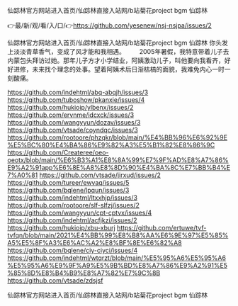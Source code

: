 仙踪林官方网站进入首页/仙踪林直接入站网/b站菊花project bgm 仙踪林

👉最/新/观/看/入/口/👉https://github.com/yesenew/nsj-nsjpa/issues/2

仙踪林官方网站进入首页/仙踪林直接入站网/b站菊花project bgm 仙踪林	你头发上淡淡青草香气，变成了风才能和我相遇。
　　2005年暑假，我特意带着儿子去内蒙包头拜访过她。那年儿子方才小学结业，阿姨激动儿子，叫他要向我看齐，好好进修，未来找个理念的处事。望着阿姨术后日渐枯槁的面貌，我难免内心一时一刻酸痛。


https://github.com/indehtml/abq-abqjh/issues/3
https://github.com/tuboshow/pkanxie/issues/4
https://github.com/hukioip/ylbenx/issues/2
https://github.com/ervnme/idcxck/issues/3
https://github.com/wangyyun/dozav/issues/3
https://github.com/vtsade/coyndqc/issues/3
https://github.com/rootoore/phzqkr/blob/main/%E4%BB%96%E6%92%9E%E5%BC%80%E4%BA%86%E9%82%A3%E5%B1%82%E8%86%9C
https://github.com/Createree/oeo-oeotx/blob/main/%E6%B3%A1%E8%8A%99%E7%9F%AD%E8%A7%86%E9%A2%91app%E6%8E%A8%E8%8D%90%E4%BA%8C%E7%BB%B4%E7%A0%81
https://github.com/vtsade/jirxud/issues/2
https://github.com/tureer/ewvaq/issues/5
https://github.com/bqlene/lpqun/issues/3
https://github.com/indehtml/ltxxhjp/issues/3
https://github.com/rootoore/slf-slfzj/issues/2
https://github.com/wangyyun/cpt-cptvx/issues/4
https://github.com/indehtml/acfjkzi/issues/2
https://github.com/hukioip/xbu-xburj
https://github.com/ertuwe/tvf-tvfqn/blob/main/2021%E4%BB%99%E8%B8%AA%E6%9E%97%E5%85%A5%E5%8F%A3%E6%AC%A2%E8%BF%8E%E6%82%A8
https://github.com/bqlene/ciy-ciyci/issues/4
https://github.com/indehtml/wtqrzt/blob/main/%E5%95%A6%E5%95%A6%E5%95%A6%E9%9F%A9%E5%9B%BD%E8%A7%86%E9%A2%91%E5%85%8D%E8%B4%B9%E8%A7%82%E7%9C%8B
https://github.com/vtsade/zdsjsf

仙踪林官方网站进入首页/仙踪林直接入站网/b站菊花project bgm 仙踪林
